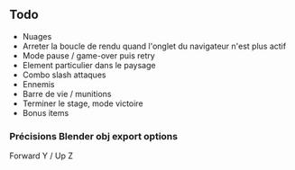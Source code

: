 ## Todo

* Nuages
* Arreter la boucle de rendu quand l'onglet du navigateur n'est plus actif
* Mode pause / game-over puis retry
* Element particulier dans le paysage
* Combo slash attaques
* Ennemis
* Barre de vie / munitions
* Terminer le stage, mode victoire
* Bonus items

### Précisions Blender obj export options

Forward Y / Up Z
